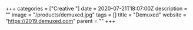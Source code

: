 +++
categories = ["Creative "]
date = 2020-07-21T18:07:00Z
description = ""
image = "/products/demuxed.jpg"
tags = []
title = "Demuxed"
website = "https://2019.demuxed.com"
parent = ""
+++
